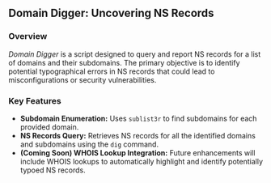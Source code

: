 ## Domain Digger: Uncovering NS Records

### Overview
*Domain Digger* is a script designed to query and report NS records for a list of domains and their subdomains. The primary objective is to identify potential typographical errors in NS records that could lead to misconfigurations or security vulnerabilities.

### Key Features
- **Subdomain Enumeration:** Uses `sublist3r` to find subdomains for each provided domain.
- **NS Records Query:** Retrieves NS records for all the identified domains and subdomains using the `dig` command.
- **(Coming Soon) WHOIS Lookup Integration:** Future enhancements will include WHOIS lookups to automatically highlight and identify potentially typoed NS records.
